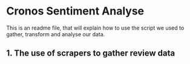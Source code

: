 # Cronos Sentiment Analyse

This is an readme file, that will explain how to use the script we used to gather, transform and analyse our data.

## 1. The use of scrapers to gather review data
